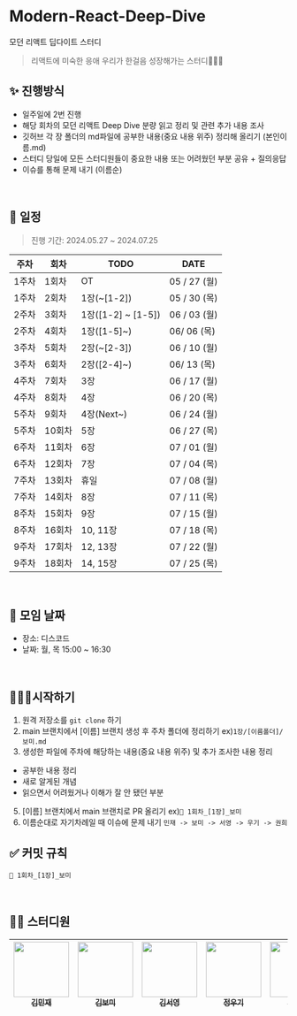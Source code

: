 # Modern-React-Deep-Dive

모던 리액트 딥다이트 스터디

> 리액트에 미숙한 응애 우리가 한걸음 성장해가는 스터디🏃🏻‍♀️

## ✨ 진행방식

- 일주일에 2번 진행
- 해당 회차의 모던 리액트 Deep Dive 분량 읽고 정리 및 관련 추가 내용 조사
- 깃허브 각 장 폴더의 md파일에 공부한 내용(중요 내용 위주) 정리해 올리기 (본인이름.md)
- 스터디 당일에 모든 스터디원들이 중요한 내용 또는 어려웠던 부분 공유 + 질의응답
- 이슈를 통해 문제 내기 (이름순)

<br />

## 📅 일정

> 진행 기간: 2024.05.27 ~ 2024.07.25

| 주차  | 회차   | TODO               | DATE         |
| ----- | ------ | ------------------ | ------------ |
| 1주차 | 1회차  | OT                 | 05 / 27 (월) |
| 1주차 | 2회차  | 1장(~[1-2])        | 05 / 30 (목) |
| 2주차 | 3회차  | 1장([1-2] ~ [1-5]) | 06 / 03 (월) |
| 2주차 | 4회차  | 1장([1-5]~)        | 06/ 06 (목)  |
| 3주차 | 5회차  | 2장(~[2-3])        | 06 / 10 (월) |
| 3주차 | 6회차  | 2장([2-4]~)        | 06/ 13 (목)  |
| 4주차 | 7회차  | 3장                | 06 / 17 (월) |
| 4주차 | 8회차  | 4장                | 06 / 20 (목) |
| 5주차 | 9회차  | 4장(Next~)         | 06 / 24 (월) |
| 5주차 | 10회차 | 5장                | 06 / 27 (목) |
| 6주차 | 11회차 | 6장                | 07 / 01 (월) |
| 6주차 | 12회차 | 7장                | 07 / 04 (목) |
| 7주차 | 13회차 | 휴일               | 07 / 08 (월) |
| 7주차 | 14회차 | 8장                | 07 / 11 (목) |
| 8주차 | 15회차 | 9장                | 07 / 15 (월) |
| 8주차 | 16회차 | 10, 11장           | 07 / 18 (목) |
| 9주차 | 17회차 | 12, 13장           | 07 / 22 (월) |
| 9주차 | 18회차 | 14, 15장           | 07 / 25 (목) |

<br />

## 📌 모임 날짜

- 장소: 디스코드
- 날짜: 월, 목 15:00 ~ 16:30

<br />

## 🏃🏻‍♀️시작하기

1. 원격 저장소를 `git clone` 하기
2. main 브랜치에서 [이름] 브랜치 생성 후 주차 폴더에 정리하기 ex)`1장/[이름폴더]/보미.md`
3. 생성한 파일에 주차에 해당하는 내용(중요 내용 위주) 및 추가 조사한 내용 정리

- 공부한 내용 정리
- 새로 알게된 개념
- 읽으면서 어려웠거나 이해가 잘 안 됐던 부분

5. [이름] 브랜치에서 main 브랜치로 PR 올리기 ex)`📝 1회차_[1장]_보미`
6. 이름순대로 자기차례일 때 이슈에 문제 내기 `민재 -> 보미 -> 서영 -> 우기 -> 권희`

## ✅ 커밋 규칙

```
📝 1회차_[1장]_보미
```

<br />

## 🧑‍💻 스터디원

| [<img src="https://avatars.githubusercontent.com/u/162538553?v=4" height="100px" width="100px"/><br /><sub>김민재</sub>](https://github.com/PixeIDark) | [<img src="https://avatars.githubusercontent.com/u/88658551?v=4" height="100px" width="100px"/><br /><sub>김보미</sub>](https://github.com/Kbomi16) | [<img src="https://avatars.githubusercontent.com/u/135966211?v=4" height="100px" width="100px"/><br /><sub>김서영</sub>](https://github.com/ssseeo0) | [<img src="https://avatars.githubusercontent.com/u/113000290?v=4" height="100px" width="100px"/><br /><sub>정우기</sub>](https://github.com/WooGi1020) | [<img src="https://avatars.githubusercontent.com/u/102004889?v=4" height="100px" width="100px"/><br /><sub>천권희</sub>](https://github.com/alexgoni) |
| :----------------------------------------------------------------------------------------------------------------------------------------------------: | :-------------------------------------------------------------------------------------------------------------------------------------------------: | :--------------------------------------------------------------------------------------------------------------------------------------------------: | :----------------------------------------------------------------------------------------------------------------------------------------------------: | :---------------------------------------------------------------------------------------------------------------------------------------------------: |
